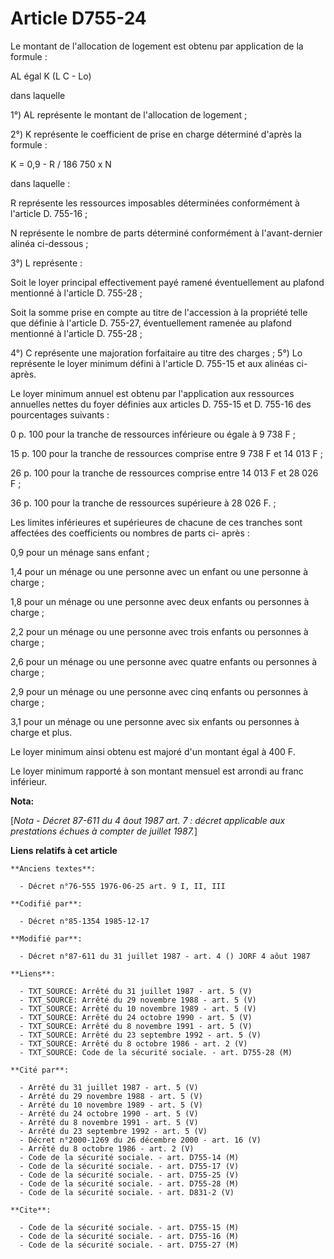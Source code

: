 # Article D755-24

Le montant de l'allocation de logement est obtenu par application de la formule : 

AL égal K (L   C - Lo)

dans laquelle 

1°) AL représente le montant de l'allocation de logement ;

2°) K représente le coefficient de prise en charge déterminé d'après la formule :

K = 0,9 - R / 186 750 x N

dans laquelle :

R représente les ressources imposables déterminées conformément à l'article D. 755-16 ;

N représente le nombre de parts déterminé conformément à l'avant-dernier alinéa ci-dessous ; 

3°) L représente : 

Soit le loyer principal effectivement payé ramené éventuellement au plafond mentionné à l'article D. 755-28 ; 

Soit la somme prise en compte au titre de l'accession à la propriété telle que définie à l'article D. 755-27, éventuellement
ramenée au plafond mentionné à l'article D. 755-28 ; 

4°) C représente une majoration forfaitaire au titre des charges ;    5°) Lo représente le loyer minimum défini à l'article
D. 755-15 et aux alinéas ci-après.

Le loyer minimum annuel est obtenu par l'application aux ressources annuelles nettes du foyer définies aux articles D. 755-15
et D. 755-16 des pourcentages suivants :

0 p. 100 pour la tranche de ressources inférieure ou égale à 9 738 F ;

15 p. 100 pour la tranche de ressources comprise entre 9 738 F et 14 013 F ;

26 p. 100 pour la tranche de ressources comprise entre 14 013 F et 28 026 F ;

36 p. 100 pour la tranche de ressources supérieure à 28 026 F. ;

Les limites inférieures et supérieures de chacune de ces tranches sont affectées des coefficients ou nombres de parts ci-
après : 

0,9 pour un ménage sans enfant ;

1,4 pour un ménage ou une personne avec un enfant ou une personne à charge ;

1,8 pour un ménage ou une personne avec deux enfants ou personnes à charge ;

2,2 pour un ménage ou une personne avec trois enfants ou personnes à charge ;

2,6 pour un ménage ou une personne avec quatre enfants ou personnes à charge ;

2,9 pour un ménage ou une personne avec cinq enfants ou personnes à charge ;

3,1 pour un ménage ou une personne avec six enfants ou personnes à charge et plus. 

Le loyer minimum ainsi obtenu est majoré d'un montant égal à 400 F.

Le loyer minimum rapporté à son montant mensuel est arrondi au franc inférieur.

**Nota:**

[*Nota - Décret 87-611 du 4 âout 1987 art. 7 : décret applicable aux prestations échues à compter de juillet 1987.*]

**Liens relatifs à cet article**

	**Anciens textes**:

	  - Décret n°76-555 1976-06-25 art. 9 I, II, III

	**Codifié par**:

	  - Décret n°85-1354 1985-12-17

	**Modifié par**:

	  - Décret n°87-611 du 31 juillet 1987 - art. 4 () JORF 4 aôut 1987

	**Liens**:

	  - TXT_SOURCE: Arrêté du 31 juillet 1987 - art. 5 (V)
	  - TXT_SOURCE: Arrêté du 29 novembre 1988 - art. 5 (V)
	  - TXT_SOURCE: Arrêté du 10 novembre 1989 - art. 5 (V)
	  - TXT_SOURCE: Arrêté du 24 octobre 1990 - art. 5 (V)
	  - TXT_SOURCE: Arrêté du 8 novembre 1991 - art. 5 (V)
	  - TXT_SOURCE: Arrêté du 23 septembre 1992 - art. 5 (V)
	  - TXT_SOURCE: Arrêté du 8 octobre 1986 - art. 2 (V)
	  - TXT_SOURCE: Code de la sécurité sociale. - art. D755-28 (M)

	**Cité par**:

	  - Arrêté du 31 juillet 1987 - art. 5 (V)
	  - Arrêté du 29 novembre 1988 - art. 5 (V)
	  - Arrêté du 10 novembre 1989 - art. 5 (V)
	  - Arrêté du 24 octobre 1990 - art. 5 (V)
	  - Arrêté du 8 novembre 1991 - art. 5 (V)
	  - Arrêté du 23 septembre 1992 - art. 5 (V)
	  - Décret n°2000-1269 du 26 décembre 2000 - art. 16 (V)
	  - Arrêté du 8 octobre 1986 - art. 2 (V)
	  - Code de la sécurité sociale. - art. D755-14 (M)
	  - Code de la sécurité sociale. - art. D755-17 (V)
	  - Code de la sécurité sociale. - art. D755-25 (V)
	  - Code de la sécurité sociale. - art. D755-28 (M)
	  - Code de la sécurité sociale. - art. D831-2 (V)

	**Cite**:

	  - Code de la sécurité sociale. - art. D755-15 (M)
	  - Code de la sécurité sociale. - art. D755-16 (M)
	  - Code de la sécurité sociale. - art. D755-27 (M)
